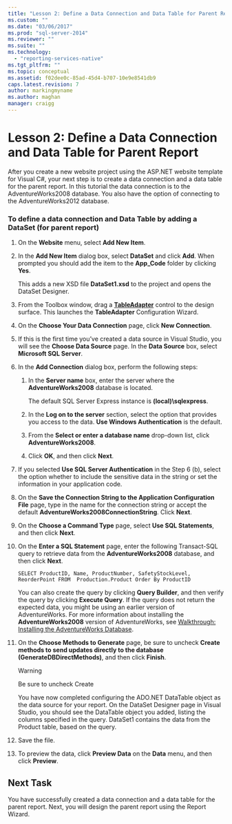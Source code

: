 ```yaml
---
title: "Lesson 2: Define a Data Connection and Data Table for Parent Report | Microsoft Docs"
ms.custom: ""
ms.date: "03/06/2017"
ms.prod: "sql-server-2014"
ms.reviewer: ""
ms.suite: ""
ms.technology: 
  - "reporting-services-native"
ms.tgt_pltfrm: ""
ms.topic: conceptual
ms.assetid: f02dee0c-85ad-45d4-b707-10e9e8541db9
caps.latest.revision: 7
author: markingmyname
ms.author: maghan
manager: craigg
---
```

# Lesson 2: Define a Data Connection and Data Table for Parent Report
  After you create a new website project using the ASP.NET website template for Visual C#, your next step is to create a data connection and a data table for the parent report. In this tutorial the data connection is to the AdventureWorks2008 database. You also have the option of connecting to the AdventureWorks2012 database.  
  
### To define a data connection and Data Table by adding a DataSet (for parent report)  
  
1.  On the **Website** menu, select **Add New Item**.  
  
2.  In the **Add New Item** dialog box, select **DataSet** and click **Add**. When prompted you should add the item to the **App_Code** folder by clicking **Yes**.  
  
     This adds a new XSD file **DataSet1.xsd** to the project and opens the DataSet Designer.  
  
3.  From the Toolbox window, drag a **[TableAdapter](http://msdn.microsoft.com/library/bz9tthwx\(v=vs.100\).aspx)** control to the design surface. This launches the **TableAdapter** Configuration Wizard.  
  
4.  On the **Choose Your Data Connection** page, click **New Connection**.  
  
5.  If this is the first time you’ve created a data source in Visual Studio, you will see the **Choose Data Source** page. In the **Data Source** box, select **Microsoft SQL Server**.  
  
6.  In the **Add Connection** dialog box, perform the following steps:  
  
    1.  In the **Server name** box, enter the server where the **AdventureWorks2008** database is located.  
  
         The default SQL Server Express instance is **(local)\sqlexpress**.  
  
    2.  In the **Log on to the server** section, select the option that provides you access to the data. **Use Windows Authentication** is the default.  
  
    3.  From the **Select or enter a database name** drop-down list, click **AdventureWorks2008**.  
  
    4.  Click **OK**, and then click **Next**.  
  
7.  If you selected **Use SQL Server Authentication** in the Step 6 (b), select the option whether to include the sensitive data in the string or set the information in your application code.  
  
8.  On the **Save the Connection String to the Application Configuration File** page, type in the name for the connection string or accept the default **AdventureWorks2008ConnectionString**. Click **Next**.  
  
9. On the **Choose a Command Type** page, select **Use SQL Statements**, and then click **Next**.  
  
10. On the **Enter a SQL Statement** page, enter the following Transact-SQL query to retrieve data from the **AdventureWorks2008** database, and then click **Next**.  
  
    ```  
    SELECT ProductID, Name, ProductNumber, SafetyStockLevel, ReorderPoint FROM  Production.Product Order By ProductID  
    ```  
  
     You can also create the query by clicking **Query Builder**, and then verify the query by clicking **Execute Query**. If the query does not return the expected data, you might be using an earlier version of AdventureWorks. For more information about installing the **AdventureWorks2008** version of AdventureWorks, see [Walkthrough: Installing the AdventureWorks Database](http://msdn.microsoft.com/library/aa992075\(v=vs.100\).aspx).  
  
11. On the **Choose Methods to Generate** page, be sure to uncheck **Create methods to send updates directly to the database (GenerateDBDirectMethods)**, and then click **Finish**.  
  
    > [!WARNING]  
    >  Be sure to uncheck Create  
  
     You have now completed configuring the ADO.NET DataTable object as the data source for your report. On the DataSet Designer page in Visual Studio, you should see the DataTable object you added, listing the columns specified in the query. DataSet1 contains the data from the Product table, based on the query.  
  
12. Save the file.  
  
13. To preview the data, click **Preview Data** on the **Data** menu, and then click **Preview**.  
  
## Next Task  
 You have successfully created a data connection and a data table for the parent report. Next, you will design the parent report using the Report Wizard.  
  
  
